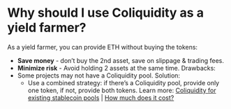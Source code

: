 # Why should I use Coliquidity as a yield farmer?

As a yield farmer, you can provide ETH without buying the tokens:

- **Save money** - don’t buy the 2nd asset, save on slippage & trading fees.
- **Minimize risk** - Avoid holding 2 assets at the same time.
  Drawbacks:
- Some projects may not have a Coliquidity pool. Solution:
  - Use a combined strategy: if there’s a Coliquidity pool, provide only one token, if not, provide both tokens.
    Learn more: [Coliquidity for existing stablecoin pools](HowItWorks.md#for-existing-stablecoin-pools) | [How much does it cost?](Pricing.md)
